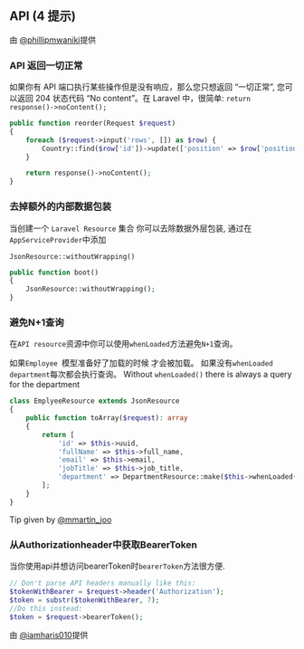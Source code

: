## API (4 提示)


由 [@phillipmwaniki](https://twitter.com/phillipmwaniki/status/1445230637544321029)提供

### API 返回一切正常

如果你有 API 端口执行某些操作但是没有响应，那么您只想返回 “一切正常”, 您可以返回 204 状态代码 “No content”。在 Laravel 中，很简单: `return response()->noContent();`

```php
public function reorder(Request $request)
{
    foreach ($request->input('rows', []) as $row) {
        Country::find($row['id'])->update(['position' => $row['position']]);
    }

    return response()->noContent();
}
```



### 去掉额外的内部数据包装

当创建一个 `Laravel Resource` 集合 你可以去除数据外层包装, 通过在 `AppServiceProvider`中添加

`JsonResource::withoutWrapping()`

```php
public function boot()
{
    JsonResource::withoutWrapping();
}
```

### 避免N+1查询

在`API resource`资源中你可以使用`whenLoaded`方法避免`N+1`查询。

如果`Employee `模型准备好了加载的时候 才会被加载。
如果没有`whenLoaded` `department`每次都会执行查询。
Without `whenLoaded()` there is always a query for the department

```php
class EmplyeeResource extends JsonResource
{
    public function toArray($request): array
    {
        return [
            'id' => $this->uuid,
            'fullName' => $this->full_name,
            'email' => $this->email,
            'jobTitle' => $this->job_title,
            'department' => DepartmentResource::make($this->whenLoaded('department')),
        ];
    }
}
```

Tip given by [@mmartin_joo](https://twitter.com/mmartin_joo/status/1473987501501071362)

### 从Authorizationheader中获取BearerToken

当你使用api并想访问bearerToken时`bearerToken`方法很方便.

```php
// Don't parse API headers manually like this:
$tokenWithBearer = $request->header('Authorization');
$token = substr($tokenWithBearer, 7);
//Do this instead:
$token = $request->bearerToken();
```

由 [@iamharis010](https://twitter.com/iamharis010/status/1488413755826327553)提供
